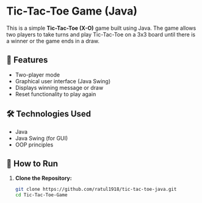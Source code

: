 # Tic-Tac-Toe Game (Java) 

This is a simple **Tic-Tac-Toe (X-O)** game built using Java. The game allows two players to take turns and play Tic-Tac-Toe on a 3x3 board until there is a winner or the game ends in a draw.

## 🧩 Features 
- Two-player mode
- Graphical user interface (Java Swing)
- Displays winning message or draw
- Reset functionality to play again

## 🛠️ Technologies Used

- Java 
- Java Swing (for GUI) 
- OOP principles

## 🚀 How to Run

1. **Clone the Repository:**
   ```bash
   git clone https://github.com/ratul1918/tic-tac-toe-java.git
   cd Tic-Tac-Toe-Game
